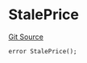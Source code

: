# StalePrice
[Git Source](https://github.com/larrythecucumber321/protocol/blob/aabf2c9d4120808940fb3be9193cb66ea71ac351/contracts/plugins/assets/OracleLib.sol)


```solidity
error StalePrice();
```

